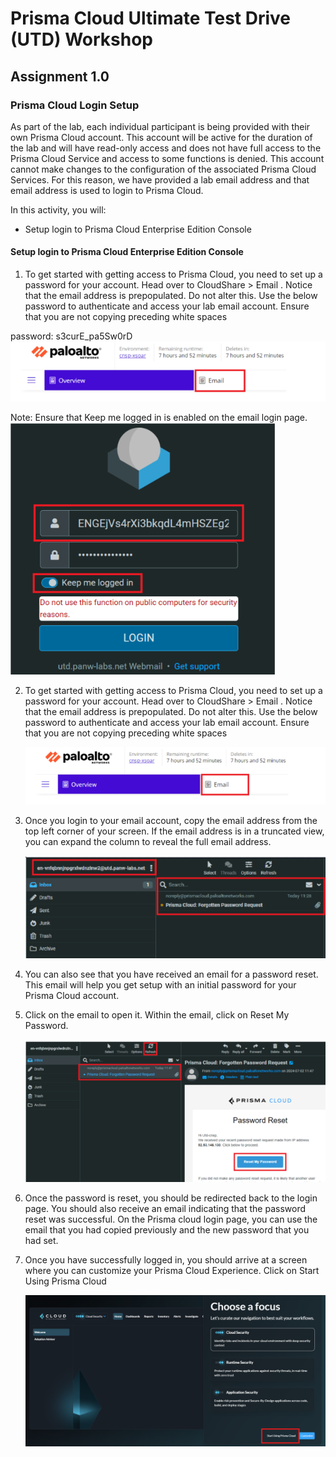 # Prisma Cloud Ultimate Test Drive (UTD) Workshop
## Assignment 1.0
### Prisma Cloud Login Setup
As part of the lab, each individual participant is being provided with their own Prisma Cloud account.
This account will be active for the duration of the lab and will have read-only access and does not
have full access to the Prisma Cloud Service and access to some functions is denied. This account
cannot make changes to the configuration of the associated Prisma Cloud Services. For this reason,
we have provided a lab email address and that email address is used to login to Prisma Cloud.

In this activity, you will:
* Setup login to Prisma Cloud Enterprise Edition Console

#### Setup login to Prisma Cloud Enterprise Edition Console
1. To get started with getting access to Prisma Cloud, you need to set up a password for your account. Head over to CloudShare > Email . Notice that the email address is prepopulated. Do not alter this. Use the below password to authenticate and access your lab email account. Ensure that you are not copying preceding white spaces

password: s3curE_pa5Sw0rD
    ![alt text](/resources/cloudshare-pcslogin-screen-1.png)

Note: Ensure that Keep me logged in is enabled on the email login page.
    ![alt text](/resources/cloudshare-pcslogin-screen-2.png)

2. To get started with getting access to Prisma Cloud, you need to set up a password for your account. Head over to CloudShare > Email . Notice that the email address is prepopulated. Do not alter this. Use the below password to authenticate and access your lab email account. Ensure that you are not copying preceding white spaces

    ![alt text](/resources/cloudshare-pcslogin-screen-1.png)

3. Once you login to your email account, copy the email address from the top left corner of your screen. If the email address is in a truncated view, you can expand the column to reveal the full email address.

    ![alt text](/resources/cloudshare-pcslogin-screen-3.png)


4. You can also see that you have received an email for a password reset. This email will help you get
setup with an initial password for your Prisma Cloud account.

5. Click on the email to open it. Within the email, click on Reset My Password.

    ![alt text](/resources/cloudshare-pcslogin-screen-4.png)

6. Once the password is reset, you should be redirected back to the login page. You should also receive an email indicating that the password reset was successful. On the Prisma cloud login page, you can use the email that you had copied previously and the new password that you had set.

7. Once you have successfully logged in, you should arrive at a screen where you can customize your Prisma Cloud Experience. Click on Start Using Prisma Cloud

    ![alt text](/resources/cloudshare-pcslogin-screen-5.png)